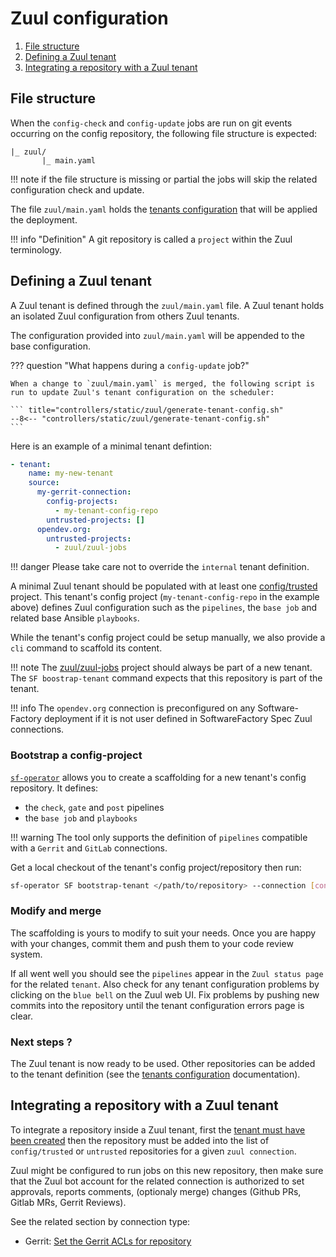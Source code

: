# Zuul configuration


1. [File structure](#file-structure)
1. [Defining a Zuul tenant](#defining-a-zuul-tenant)
1. [Integrating a repository with a Zuul tenant](#integrating-a-repository-with-a-zuul-tenant)

## File structure

When the `config-check` and `config-update` jobs are run on git events occurring on the config repository, the following file structure is expected:

```
|_ zuul/
       |_ main.yaml
```

!!! note
    if the file structure is missing or partial the jobs will skip the related configuration check and update.

The file `zuul/main.yaml` holds the [tenants configuration](https://zuul-ci.org/docs/zuul/latest/tenants.html) that will be applied the deployment.

!!! info "Definition"
    A git repository is called a `project` within the Zuul terminology.

## Defining a Zuul tenant

A Zuul tenant is defined through the `zuul/main.yaml` file. A Zuul tenant holds an isolated Zuul configuration from others Zuul tenants.

The configuration provided into `zuul/main.yaml` will be appended to the base configuration.

??? question "What happens during a `config-update` job?"

    When a change to `zuul/main.yaml` is merged, the following script is run to update Zuul's tenant configuration on the scheduler:

    ``` title="controllers/static/zuul/generate-tenant-config.sh"
    --8<-- "controllers/static/zuul/generate-tenant-config.sh"
    ```

Here is an example of a minimal tenant defintion:

```yaml
- tenant:
    name: my-new-tenant
    source:
      my-gerrit-connection:
        config-projects:
          - my-tenant-config-repo
        untrusted-projects: []
      opendev.org:
        untrusted-projects:
          - zuul/zuul-jobs
```

!!! danger
    Please take care not to override the `internal` tenant definition.

A minimal Zuul tenant should be populated with at least one [config/trusted](https://zuul-ci.org/docs/zuul/latest/tenants.html#attr-tenant.config-projects) project.
This tenant's config project (`my-tenant-config-repo` in the example above) defines Zuul configuration such as the `pipelines`, the `base job` and related base Ansible `playbooks`.

While the tenant's config project could be setup manually, we also provide a `cli` command to scaffold its content.

!!! note
    The [zuul/zuul-jobs](https://zuul-ci.org/docs/zuul-jobs/latest/) project should always be part of a new tenant. The `SF boostrap-tenant` command expects that
    this repository is part of the tenant.

!!! info
    The `opendev.org` connection is preconfigured on any Software-Factory deployment if it is not user defined in
    SoftwareFactory Spec Zuul connections.

### Bootstrap a config-project

[`sf-operator`](./../reference/cli/index.md#bootstrap-tenant) allows you to create a scaffolding for a new tenant's config repository. It defines:

* the `check`, `gate` and `post` pipelines
* the `base job` and `playbooks`

!!! warning
    The tool only supports the definition of `pipelines` compatible with a `Gerrit` and `GitLab` connections.

Get a local checkout of the tenant's config project/repository then run:

```sh
sf-operator SF bootstrap-tenant </path/to/repository> --connection [connection]
```

### Modify and merge

The scaffolding is yours to modify to suit your needs. Once you are happy with your changes, commit them and push them to your code review system.

If all went well you should see the `pipelines` appear in the `Zuul status page` for the related `tenant`. Also check for any tenant configuration problems by clicking on the `blue bell` on the Zuul web UI. Fix problems by pushing new commits into the repository until the tenant configuration errors page is clear.

### Next steps ?

The Zuul tenant is now ready to be used. Other repositories can be added to the tenant definition (see the [tenants configuration](https://zuul-ci.org/docs/zuul/latest/tenants.html) documentation).

## Integrating a repository with a Zuul tenant

To integrate a repository inside a Zuul tenant, first the [tenant must have been created](#defining-a-zuul-tenant) then the repository must be added into the list of `config/trusted` or `untrusted` repositories for a given `zuul connection`.

Zuul might be configured to run jobs on this new repository, then make sure that the
Zuul bot account for the related connection is authorized to set approvals, reports comments, (optionaly merge) changes (Github PRs, Gitlab MRs, Gerrit Reviews).

See the related section by connection type:

- Gerrit: [Set the Gerrit ACLs for repository](../deployment/config_repository.md#repository-acls-and-labels)
